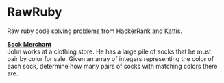 # RawRuby
Raw ruby code solving problems from HackerRank and Kattis.


[**Sock Merchant**](https://www.hackerrank.com/challenges/sock-merchant/problem)<br>
John works at a clothing store. He has a large pile of socks that he must pair by color for sale. Given an array of integers representing the color of each sock, determine how many pairs of socks with matching colors there are.
